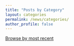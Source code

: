 ```yaml
---
title: "Posts by Category"
layout: categories
permalink: /news/categories/
author_profile: false
---
```


[Browse by most recent](/news/)